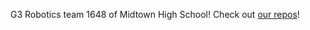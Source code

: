 G3 Robotics team 1648 of Midtown High School!
Check out [our repos](https://github.com/midtownrobotics)!

